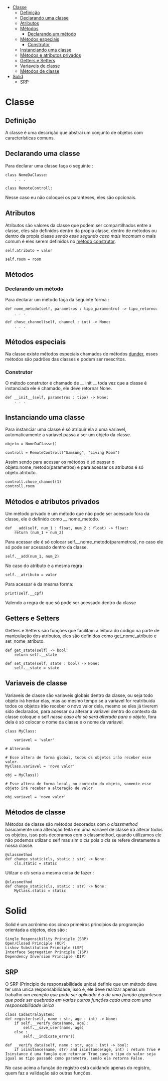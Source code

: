 - [Classe](#classe)
  - [Definição](#definição)
  - [Declarando uma classe](#declarando-uma-classe)
  - [Atributos](#atributos)
  - [Métodos](#métodos)
    - [Declarando um método](#declarando-um-método)
  - [Métodos especiais](#métodos-especiais)
    - [Construtor](#construtor)
  - [Instanciando uma classe](#instanciando-uma-classe)
  - [Métodos e atributos privados](#métodos-e-atributos-privados)
  - [Getters e Setters](#getters-e-setters)
  - [Variaveis de classe](#variaveis-de-classe)
  - [Métodos de classe](#métodos-de-classe)
- [Solid](#solid)
  - [SRP](#srp)
  
# Classe

## Definição

A classe é uma descrição que abstrai um conjunto de objetos com características comuns.

## Declarando uma classe

Para declarar uma classe faça o seguinte : 

    class NomeDaClasse:
        . . .

    class RemoteControll:

Nesse caso eu não coloquei os paranteses, eles são opcionais.

## Atributos

Atributos são valores da classe que podem ser compartilhados entre a classe, eles são definidos dentro da propia classe, dentro de métodos ou dentro da propia classe *sendo esse segundo caso mais incomum* o mais comum é eles serem definidos no [método construtor](#construtor).

    self.atributo = valor

    self.room = room

## Métodos

### Declarando um método

Para declarar um método faça da seguinte forma :

    def nome_metodo(self, parametros : tipo_paramentro) -> tipo_retorno:
        . . .

    def chose_channel(self, channel : int) -> None:
        . . .

## Métodos especiais

Na classe existe métodos especiais chamados de métodos [dunder](https://www.geeksforgeeks.org/dunder-magic-methods-python/), esses métodos são padrões das classes e podem ser reescritos.

### Construtor

O método construtor é chamado de __ init __ toda vez que a classe é instanciada ele é chamado, ele deve retornar None.

    def __init__(self, parametros : tipo) -> None:
        . . .

## Instanciando uma classe

Para instanciar uma classe é só atribuir ela a uma variavel, automaticamente a variavel passa a ser um objeto da classe.

    objeto = NomeDaClasse()

    controll = RemoteControll("Samsung", "Living Room")

Assim sendo para acessar os métodos é só passar o objeto.nome_metodo(parametros) e para acessar os atributos é só objeto.atributo.

    controll.chose_channel(1)
    controll.room

## Métodos e atributos privados

Um método privado é um método que não pode ser acessado fora da classe, ele é definido como __ nome_metodo.

    def __add(self, num_1 : float, num_2 : float) -> float:
        return (num_1 + num_2)

Para acessar ele é só colocar self.__nome_metodo(parametros), no caso ele só pode ser acessado dentro da classe.

    self.__add(num_1, num_2)

No caso do atributo é a mesma regra :

    self.__atributo = valor

Para acessar é da mesma forma:

    print(self.__cpf)

Valendo a regra de que só pode ser acessado dentro da classe

## Getters e Setters

Getters e Setters são funções que facilitam a leitura do código na parte de manipulação dos atributos, eles são definidos como  get_nome_atributo e set_nome_atributo.

    def get_state(self) -> bool:
        return self.__state

    def set_state(self, state : bool) -> None:
        self.__state = state

## Variaveis de classe

Variaveis de classe são variaveis globais dentro da classe, ou seja todo objeto irá herdar elas, mas ao mesmo tempo se a variavel for reatribuida todos os objetos irão receber o novo valor dela, mesmo se eles já tiverem sido declarados, para acessar ou alterar a variavel dentro do contexto da classe coloque o self *nesse caso ela só será alterada para o objeto*, fora dela é só colocar o nome da classe e o nome da variavel.

    class MyClass:

        variavel = 'valor'

    # Alterando

    # Esse altera de forma global, todos os objetos irão receber esse valor.
    MyClass.variavel = 'novo valor'

    obj = MyClass()

    # Esse altera de forma local, no contexto do objeto, somente esse objeto irá receber a alteração de valor

    obj.variavel = 'novo valor'

## Métodos de classe

Métodos de classe são métodos decorados com o *classmethod* basicamente uma alteração feita em uma variavel de classe irá alterar todos os objetos, isso pois decoramos com o classmethod, quando utilizamos ele não podemos utilzar o self mas sim o *cls* pois o *cls* se refere diretamente a nossa classe.

    @classmethod
    def change_static(cls, static : str) -> None:
        cls.static = static 

Utilzar o *cls* seria a mesma coisa de fazer : 

    @classmethod
    def change_static(cls, static : str) -> None:
        MyClass.static = static

# Solid

Solid é um acrônimo dos cinco primeiros princípios da programção orientada a objetos, eles são :

    Single Responsibility Principle (SRP)
    Open/Closed Principle (OCP)
    Liskov Substitution Principle (LSP)
    Interface Segregation Principle (ISP)
    Dependency Inversion Principle (DIP)

## SRP

O SRP (Principio de responsabilidade unica) definie que um método deve ter uma unica responsabilidade, isso é, ele deve realizar apenas um trabalho *um exemplo que pode ser aplicado é o de uma função gigantesca que pode ser quebrada em varias outras funções cada uma com uma responsabilidade única*

    class CadastralSystem:
    def register(self, name : str, age : int) -> None:
        if self.__verify_data(name, age):
            self.__save_user(name, age)
        else :
            self.__indicate_error()

    def __verify_data(self, name : str, age : int) -> bool:
        if isinstance(name, str) and isinstance(age, int) : return True # Isinstance é uma função que retornar True caso o tipo do valor seja igual ao tipo passado como parametro, senão ela retorna False.

No caso acima a função de registro está cuidando apenas do registro, quem faz a validação são outras funções.
